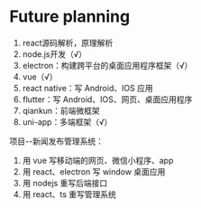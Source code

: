 # Future planning

1. react源码解析，原理解析
2. node.js开发（√）
3. electron：构建跨平台的桌面应用程序框架（√）
4. vue（√）
5. react native：写 Android、IOS 应用
6. flutter：写 Android、IOS、网页、桌面应用程序
7. qiankun：前端微框架
8. uni-app：多端框架（√）

项目--新闻发布管理系统：

1. 用 vue 写移动端的网页、微信小程序、app
2. 用 react、electron 写 window 桌面应用
3. 用 nodejs 重写后端接口
4. 用 react、ts 重写管理系统
